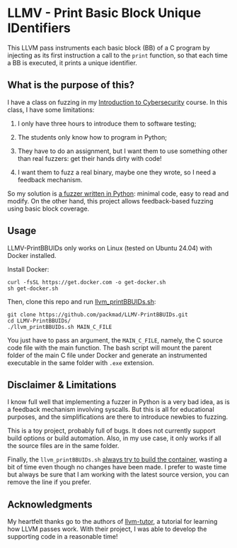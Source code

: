 # LLMV - Print Basic Block Unique IDentifiers

This LLVM pass instruments each basic block (BB) of a C program by injecting as its first instruction a call to the `print` function, so that each time a BB is executed, it prints a unique identifier.


## What is the purpose of this?

I have a class on fuzzing in my [Introduction to Cybersecurity](https://simoneaonzo.it/introsec/) course. 
In this class, I have some limitations: 

1) I only have three hours to introduce them to software testing;
 
2) The students only know how to program in Python;

3) They have to do an assignment, but I want them to use something other than real fuzzers: get their hands dirty with code!

4) I want them to fuzz a real binary, maybe one they wrote, so I need a feedback mechanism.

So my solution is [a fuzzer written in Python](https://github.com/packmad/IntrosecFuzzing): minimal code, easy to read and modify.
On the other hand, this project allows feedback-based fuzzing using basic block coverage.


## Usage
LLMV-PrintBBUIDs only works on Linux (tested on Ubuntu 24.04) with Docker installed. 

Install Docker:
```
curl -fsSL https://get.docker.com -o get-docker.sh
sh get-docker.sh
```

Then, clone this repo and run [llvm_printBBUIDs.sh](https://github.com/packmad/LLMV-PrintBBUIDs/blob/main/llvm_printBBUIDs.sh):
```
git clone https://github.com/packmad/LLMV-PrintBBUIDs.git
cd LLMV-PrintBBUIDs/
./llvm_printBBUIDs.sh MAIN_C_FILE
```

You just have to pass an argument, the `MAIN_C_FILE`, namely, the C source code file with the main function. 
The bash script will mount the parent folder of the main C file under Docker and generate an instrumented executable in the same folder with `.exe` extension.


## Disclaimer & Limitations
I know full well that implementing a fuzzer in Python is a very bad idea, as is a feedback mechanism involving syscalls. 
But this is all for educational purposes, and the simplifications are there to introduce newbies to fuzzing.

This is a toy project, probably full of bugs. 
It does not currently support build options or build automation. 
Also, in my use case, it only works if all the source files are in the same folder.

Finally, the `llvm_printBBUIDs.sh` [always try to build the container](https://github.com/packmad/LLMV-PrintBBUIDs/blob/main/llvm_printBBUIDs.sh#L6), wasting a bit of time even though no changes have been made. 
I prefer to waste time but always be sure that I am working with the latest source version, you can remove the line if you prefer.


## Acknowledgments
My heartfelt thanks go to the authors of [llvm-tutor](https://github.com/banach-space/llvm-tutor), a tutorial for learning how LLVM passes work. 
With their project, I was able to develop the supporting code in a reasonable time!
